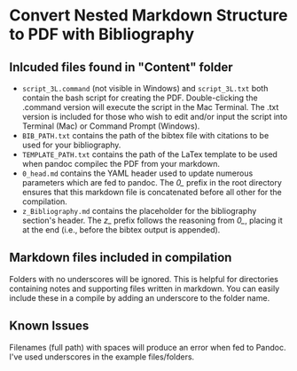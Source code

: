 # Convert Nested Markdown Structure to PDF with Bibliography

## Inlcuded files found in "Content" folder
- `script_3L.command` (not visible in Windows) and `script_3L.txt` both contain the bash script for creating the PDF. Double-clicking the .command version will execute the script in the Mac Terminal. The .txt version is included for those who wish to edit and/or input the script into Terminal (Mac) or Command Prompt (Windows).
- `BIB_PATH.txt` contains the path of the bibtex file with citations to be used for your bibliography.
- `TEMPLATE_PATH.txt` contains the path of the LaTex template to be used when pandoc compilec the PDF from your markdown.
- `0_head.md` contains the YAML header used to update numerous parameters which are fed to pandoc. The *0_* prefix in the root directory ensures that this markdown file is concatenated before all other for the compilation.
- `z_Bibliography.md` contains the placeholder for the bibliography section's header. The *z_* prefix follows the reasoning from *0_*, placing it at the end (i.e., before the bibtex output is appended).

## Markdown files included in compilation
Folders with no underscores will be ignored. This is helpful for directories containing notes and supporting files written in markdown. You can easily include these in a compile by adding an underscore to the folder name.

## Known Issues

Filenames (full path) with spaces will produce an error when fed to Pandoc. I've used underscores in the example files/folders.

